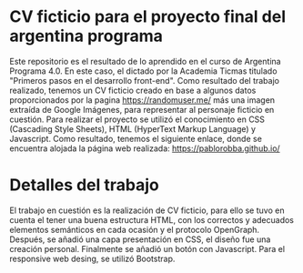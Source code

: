 # CV ficticio para el proyecto final del argentina programa
Este repositorio es el resultado de lo aprendido en el curso de Argentina Programa 4.0. En este caso, el dictado por la Academia Ticmas titulado "Primeros pasos en el desarrollo front-end". Como resultado del trabajo realizado, tenemos un CV ficticio creado en base a algunos datos proporcionados por la pagina https://randomuser.me/ más una imagen extraída de Google Imágenes, para representar al personaje ficticio en cuestión. Para realizar el proyecto se utilizó el conocimiento en CSS (Cascading Style Sheets), HTML (HyperText Markup Language) y Javascript.
Como resultado, tenemos el siguiente enlace, donde se encuentra alojada la página web realizada: https://pablorobba.github.io/
# Detalles del trabajo
El trabajo en cuestión es la realización de CV ficticio, para ello se tuvo en cuenta el tener una buena estructura HTML, con los correctos y adecuados elementos semánticos en cada ocasión y el protocolo OpenGraph. Después, se añadió una capa presentación en CSS, el diseño fue una creación personal. Finalmente se añadió un botón con Javascript. Para el responsive web desing, se utilizó Bootstrap.
